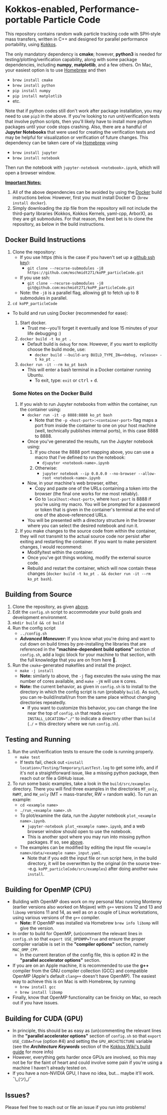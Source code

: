 # Kokkos-enabled, Performance-portable Particle Code
<!-- use this page when I switch to mkdocs -->
<!-- https://majianglin2003.medium.com/how-to-use-markdown-and-mkdocs-to-write-and-organize-technical-notes-9aad3f3b9c82 -->

This repository contains random walk particle tracking code with SPH-style mass transfers, written in C++ and designed for parallel performance portability, using [Kokkos](https://github.com/kokkos/kokkos).

The only mandatory dependency is **cmake**; however, __python3__ is needed for testing/plotting/verification capability, along with some package dependencies, including __numpy__, __matplotlib__, and a few others.
On Mac, your easiest option is to use [Homebrew](https://docs.brew.sh/Installation) and then
<a name="brew_pip"></a>
- `brew install cmake`
- `brew install python`
- `pip install numpy`
- `pip install matplotlib`
- etc.

Note that if python codes still don't work after package installation, you may need to use `pip3` in the above.
If you're looking to run unit/verification tests that involve python scripts, then you'll likely have to install more python packages until your code stops crashing.
Also, there are a handful of __Jupyter Notebooks__ that were used for creating the verification tests and may be helpful for visualization or verification of future changes.
This dependency can be taken care of via [Homebrew](https://docs.brew.sh/Installation) using
- `brew install jupyter`
- `brew install notebook`

Then run the notebook with `jupyter-notebook <notebook>.ipynb`, which will open a browser window.

<ins>**Important Notes:**</ins>
1. All of the above dependencies can be avoided by using the [Docker](https://docs.docker.com/get-docker/) build instructions below. However, first you must install Docker :upside_down_face: (`brew install docker`).
1. Simply downloading the zip file from the repository will not include the third-party libraries (Kokkos, Kokkos Kernels, yaml-cpp, ArborX), as they are git submodules.
For that reason, the best bet is to clone the repository, as below in the build instructions.

## Docker Build Instructions
1. Clone the repository:
    - If you use https (this is the case if you haven't set up a [github ssh key](https://docs.github.com/en/github/authenticating-to-github/connecting-to-github-with-ssh)):
        - `git clone --recurse-submodules -j8 https://github.com/mschmidt271/koPP_particleCode.git`
    - If you use ssh:
        - `git clone --recurse-submodules -j8 git@github.com:mschmidt271/koPP_particleCode.git`
    - Note: the `-j8` is a parallel flag, allowing git to fetch up to 8 submodules in parallel.
1. `cd koPP_particleCode`

- To build and run using Docker (recommended for ease):
    1. Start docker.
        - Trust me--you'll forget it eventually and lose 15 minutes of your life debugging :)
    1. `docker build -t ko_pt .`
        - Default build is `debug` for now. However, if you want to explicitly choose the build mode, use:
            - `docker build --build-arg BUILD_TYPE_IN=<debug, release> -t ko_pt .`
    1. `docker run -it --rm ko_pt bash`
        - This will enter a bash terminal in a Docker container running Ubuntu.
            - To exit, type: `exit` or <kbd>ctrl</kbd> + <kbd>d</kbd>.

    ### Some Notes on the Docker Build

    1. If you wish to run Jupyter notebooks from within the container, run the container using:
        - `docker run -it -p 8888:8888 ko_pt bash`
            - Note that the `-p <host-port>:<container-port>` flag maps a port from inside the container to one on your host machine (well, technically publishes internal ports), in this case 8888 to 8888.
        - Once you've generated the results, run the Jupyter notebook using:
            1. If you chose the 8888 port mapping above, you can use a macro that I've defined to run the notebook:
                - `djupyter <notebook-name>.ipynb`
            1. Otherwise:
                - `jupyter notebook --ip 0.0.0.0 --no-browser --allow-root <notebook-name>.ipynb`
        - Now, in your machine's web browser, either,
            - Copy and paste one of the URLs containing a token into the browser (the final one works for me most reliably).
            - Go to `localhost:<host-port>`, where `host-port` is 8888 if you're using my macro. You will be prompted for a password or token that is given in the container's terminal at the end of one of the above-referenced URLs.
        - You will be presented with a directory structure in the browser where you can select the desired notebook and run it.
    1. If you make changes to the source code from within the container, they will not transmit to the actual source code nor persist after exiting and restarting the container. If you want to make persistent changes, I would recommend:
        - Modify/test within the container.
        - Once you've got things working, modify the external source code.
        - Rebuild and restart the container, which will now contain these changes (`docker build -t ko_pt . && docker run -it --rm ko_pt bash`).

## Building from Source
1. Clone the repository, as given [above](#docker-build-instructions).
1. Edit the `config.sh` script to accommodate  your build goals and development environment.
1. `mkdir build && cd build`
1. Run the config script
    - `../config.sh`
    - _**Advanced Maneuver:**_ If you know what you're doing and want to cut down on build times by pre-installing the libraries that are referenced in the **"machine-dependent build options"** section of `config.sh`, add a logic block for your machine to that section, with the full knowledge that you are on from here :construction_worker:.
1. Run the `cmake`-generated makefiles and install the project.
    - `make -j install`
    - **Note:** similarly to above, the `-j` flag executes the `make` using the max number of cores available, and `make -jN` will use `N` cores.
    - **Note:** the current behavior, as given in `config.sh` is to install to the directory in which the config script is run (probably `build`).
    As such, you can re-build/install/run from the same place without changing directories repeatedly.
        - If you want to customize this behavior, you can change the line near the top of `config.sh` that reads `export INSTALL_LOCATION="./"` to indicate a directory other than `build` (`./` = this directory where we run `config.sh`).

## Testing and Running
1. Run the unit/verification tests to ensure the code is running properly.
    - `make test`
    - If tests fail, check out `<install location>/Testing/Temporary/LastTest.log` to get some info, and if it's not a straightforward issue, like a missing python package, then reach out or file a GitHub issue.
1. To run some basic examples, take a look in the `build/src/examples` directory. There you will find three examples in the directories `MT_only`, `RWMT`, and `RW_only` (MT = mass-transfer, RW = random walk). To run an example:
    - `cd <example name>`
    - `./run_<example name>.sh`
    - To plot/examine the data, run the Jupyter notebook `plot_<example name>.ipynb`.
        - `jupyter-notebook plot_<example name>.ipynb`, and a web browser window should open to use the notebook.
        - This is another spot where you may run into missing python packages. If so, see [above](#brew_pip).
    - The examples can be modified by editing the input file `<example name>/data/<example name>_input.yaml`.
        - Note that if you edit the input file or run script here, in the build directory, it will be overwritten by the original (in the source tree--e.g. `koPP_particleCode/src/examples`) after doing another `make install`.

## Building for OpenMP (CPU)
- Building with OpenMP does work on my personal Mac running Monterey (earlier versions also worked on Mojave) with `g++` versions 12 and 13 and `libomp` versions 11 and 14, as well as on a couple of Linux workstations, using various versions of the `g++` compiler.
    - **Note:**  If OpenMP was installed via Homebrew `brew info libomp` will give the version.
- In order to build for OpenMP, (un)comment the relevant lines in `config.sh` so that `export USE_OPENMP=True` and ensure the proper compiler variable is set in the **"compiler options"** section, namely `MAC_OMP_CPP`.
    - In the current iteration of the config file, this is option #2 in the **"parallel accelerator options"** section.
- If you are on an Apple machine, it is recommended to use the __g++__ compiler from the GNU compiler collection (GCC) and compatible OpenMP (Apple's default `clang++` doesn't have OpenMP).
The easiest way to achieve this is on Mac is with Homebrew, by running
    - `brew install gcc`
    - `brew install libomp`
- Finally, know that OpenMP functionality can be finicky on Mac, so reach out if you have issues.

## Building for CUDA (GPU)
- In principle, this should be as easy as (un)commenting the relevant lines in the **"parallel accelerator options"** section of `config.sh` so that `export USE_CUDA=True` (option #4) and setting the `GPU_ARCHITECTURE` variable (see the ___Architecture Keywords___ section of the [Kokkos Wiki's build guide](https://github.com/kokkos/kokkos/wiki/Compiling) for more info)
- However, everything gets harder once GPUs are involved, so this may not be for the faint of heart and could involve some pain if you're using a machine I haven't already tested on.
- If you have a non-NVIDIA GPU, I have no idea, but... maybe it'll work. ¯\\\_(ツ)\_/¯

## Issues?
Please feel free to reach out or file an issue if you run into problems!
